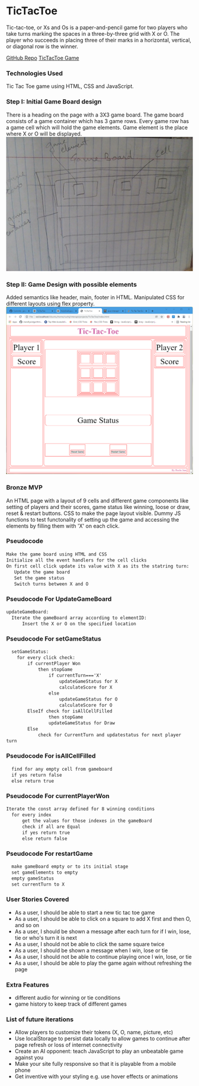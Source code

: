 # TicTacToe
Tic-tac-toe, or Xs and Os is a paper-and-pencil game for two players who take turns marking the spaces in a three-by-three grid with X or O. The player who succeeds in placing three of their marks in a horizontal, vertical, or diagonal row is the winner.

[GitHub Repo](https://github.com/jaruchi/TicTacToe)
[TicTacToe Game](https://jaruchi.github.io/TicTacToe/)

### Technologies Used
Tic Tac Toe game using HTML, CSS and JavaScript.

### Step I: Initial Game Board design

There is a heading on the page with a 3X3 game board.
The game board consists of a game container which has 3 game rows. Every game row has a game cell which will hold the game elements. Game element is the place where X or O will be displayed.
![Intial Game Board Design](/docs/initialgameboarddesign.png)

### Step II: Game Design with possible elements

Added semantics like header, main, footer in HTML. Manipulated CSS for different layouts using flex property.
![Game Page Layout](/docs/layout.png)

### Bronze MVP

An HTML page with a layout of 9 cells and different game components like setting of players and their scores, game status like winning, loose or draw, reset & restart buttons.
CSS to make the page layout visible.
Dummy JS functions to test functonality of setting up the game and accessing the elements by filling them with 'X' on each click.

### Pseudocode

```
Make the game board using HTML and CSS
Initialize all the event handlers for the cell clicks
On first cell click update its value with X as its the statring turn:
   Update the game board
   Set the game status
   Switch turns between X and O
```

### Pseudocode For UpdateGameBoard

```
updateGameBoard:
  Iterate the gameBoard array according to elementID:
      Insert the X or O on the specified location
```

### Pseudocode For setGameStatus

```
  setGameStatus:
    for every click check:
        if currentPlayer Won
            then stopGame
                if currentTurn==='X'
                    updateGameStatus for X
                    calculateScore for X
                else
                    updateGameStatus for O
                    calculateScore for O
        ElseIf check for isAllCellFilled
                then stopGame
                updateGameStatus for Draw
        Else
            check for CurrentTurn and updatestatus for next player turn
```

### Pseudocode For isAllCellFilled

```
  find for any empty cell from gameboard
  if yes return false
  else return true
```

### Pseudocode For currentPlayerWon

```
Iterate the const array defined for 8 winning conditions
  for every index
      get the values for those indexes in the gameBoard
      check if all are Equal
      if yes return true
      else return false
```

### Pseudocode For restartGame

```
  make gameBoard empty or to its initial stage
  set gameElements to empty
  empty gameStatus
  set currentTurn to X

```
### User Stories Covered

- As a user, I should be able to start a new tic tac toe game
- As a user, I should be able to click on a square to add X first and then O, and so on
- As a user, I should be shown a message after each turn for if I win, lose, tie or who's turn it is next
- As a user, I should not be able to click the same square twice
- As a user, I should be shown a message when I win, lose or tie
- As a user, I should not be able to continue playing once I win, lose, or tie
- As a user, I should be able to play the game again without refreshing the page
### Extra Features
-  different audio for winning or tie conditions
-  game history to keep track of different games

### List of future iterations
- Allow players to customize their tokens (X, O, name, picture, etc)
- Use localStorage to persist data locally to allow games to continue after page refresh or loss of internet connectivity
- Create an AI opponent: teach JavaScript to play an unbeatable game against you
- Make your site fully responsive so that it is playable from a mobile phone
- Get inventive with your styling e.g. use hover effects or animations

